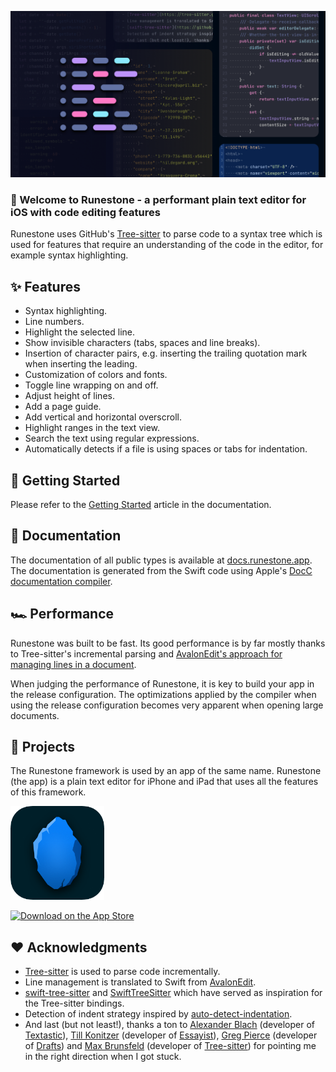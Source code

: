 ![](https://github.com/simonbs/Runestone/raw/main/Sources/Runestone/Documentation.docc/Resources/hero.png)

### 👋 Welcome to Runestone - a performant plain text editor for iOS with code editing features

Runestone uses GitHub's [Tree-sitter](https://tree-sitter.github.io/tree-sitter/) to parse code to a syntax tree which is used for features that require an understanding of the code in the editor, for example syntax highlighting.

## ✨ Features

- Syntax highlighting.
- Line numbers.
- Highlight the selected line.
- Show invisible characters (tabs, spaces and line breaks).
- Insertion of character pairs, e.g. inserting the trailing quotation mark when inserting the leading.
- Customization of colors and fonts.
- Toggle line wrapping on and off.
- Adjust height of lines.
- Add a page guide.
- Add vertical and horizontal overscroll.
- Highlight ranges in the text view.
- Search the text using regular expressions.
- Automatically detects if a file is using spaces or tabs for indentation.

## 🚀 Getting Started

Please refer to the [Getting Started](https://docs.runestone.app/documentation/runestone/gettingstarted) article in the documentation.

## 📖 Documentation

The documentation of all public types is available at [docs.runestone.app](https://docs.runestone.app). The documentation is generated from the Swift code using Apple's [DocC documentation compiler](https://developer.apple.com/documentation/docc).

## 🏎 Performance

Runestone was built to be fast. Its good performance is by far mostly thanks to Tree-sitter's incremental parsing and [AvalonEdit's approach for managing lines in a document](https://github.com/icsharpcode/AvalonEdit/blob/master/ICSharpCode.AvalonEdit/Document/DocumentLineTree.cs).

When judging the performance of Runestone, it is key to build your app in the release configuration. The optimizations applied by the compiler when using the release configuration becomes very apparent when opening large documents.

## 📱 Projects

The Runestone framework is used by an app of the same name. Runestone (the app) is a plain text editor for iPhone and iPad that uses all the features of this framework.

<a href="https://apps.apple.com/us/app/runestone-editor/id1548193893" target="_blank"><img width="150" alt="Runestone app icon" src="Assets/runestone-editor-app-icon.png"/></a>

<a href="https://apps.apple.com/us/app/runestone-editor/id1548193893" target="_blank"><img width="150" alt="Download on the App Store" src="https://developer.apple.com/assets/elements/badges/download-on-the-app-store.svg"/></a>

## ❤️ Acknowledgments

- [Tree-sitter](https://tree-sitter.github.io/tree-sitter) is used to parse code incrementally.
- Line management is translated to Swift from [AvalonEdit](https://github.com/icsharpcode/AvalonEdit).
- [swift-tree-sitter](https://github.com/viktorstrate/swift-tree-sitter) and [SwiftTreeSitter](https://github.com/ChimeHQ/SwiftTreeSitter) which have served as inspiration for the Tree-sitter bindings.
- Detection of indent strategy inspired by [auto-detect-indentation](https://github.com/jtokoph/auto-detect-indentation).
- And last (but not least!), thanks a ton to [Alexander Blach](https://twitter.com/Lextar) (developer of [Textastic](https://www.textasticapp.com)), [Till Konitzer](https://twitter.com/knutknatter) (developer of [Essayist](https://www.essayist.app)), [Greg Pierce](https://twitter.com/agiletortoise) (developer of [Drafts](https://getdrafts.com)) and [Max Brunsfeld](https://twitter.com/maxbrunsfeld) (developer of [Tree-sitter](https://tree-sitter.github.io/tree-sitter/)) for pointing me in the right direction when I got stuck.
